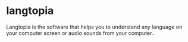 # langtopia
Langtopia is the software that helps you to understand any language on your computer screen or audio sounds from your computer..
